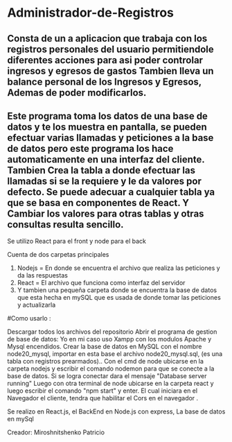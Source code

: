 # Administrador-de-Registros

## Consta de un a aplicacion que trabaja con los registros personales del usuario permitiendole diferentes acciones para asi poder controlar ingresos y egresos de gastos Tambien lleva un balance personal de los Ingresos y Egresos, Ademas de poder modificarlos.

## Este programa toma los datos de una base de datos y te los muestra en pantalla, se pueden efectuar varias llamadas y peticiones a la base de datos pero este programa los hace automaticamente en una interfaz del cliente. Tambien Crea la tabla a donde efectuar las llamadas si se la requiere y le da valores por defecto. Se puede adecuar a cualquier tabla ya que se basa en componentes de React. Y Cambiar los valores para otras tablas y otras consultas resulta sencillo.

Se utilizo React para el front y node para el back

Cuenta de dos carpetas principales
1) Nodejs = En donde se encuentra el archivo que realiza las peticiones y da las respuestas
2) React = El archivo que funciona como interfaz del servidor
3) Y tambien una  pequeña carpeta donde se encuentra la base de datos que esta hecha en mySQL que es usada de donde tomar las peticiones y actualizarla


#Como usarlo : 

Descargar todos los archivos del repositorio
Abrir el programa de gestion de base de datos: Yo en mi caso uso Xampp con los modulos Apache y Mysql encendidos.
Crear la base de datos en MySQL con el nombre node20_mysql, importar en esta base el archivo node20_mysql.sql, (es una tabla con registros prearmados)..
Con el cmd de node ubicarse en la carpeta nodejs y escribir el comando nodemon para que se conecte a la base de datos. Si se logra conectar dara el mensaje "Database server running"
Luego con otra terminal de node ubicarse en la carpeta react y luego escribir el comando "npm start" y enter.
El cual iniciara en el Navegador el cliente, tendra que habilitar el Cors en el navegador . 



Se realizo en React.js, el BackEnd  en Node.js con express, La base de datos en mySql


Creador: Miroshnitshenko Patricio

